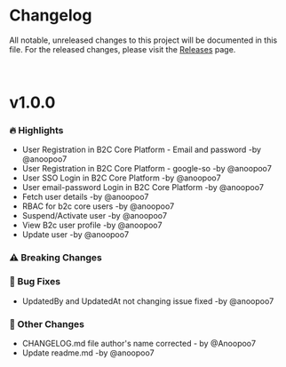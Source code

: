 # Changelog

All notable, unreleased changes to this project will be documented in this file. For the released changes, please visit the [Releases](https://github.com/florimus/flourimus-b2c-core/releases) page.

</br>

# v1.0.0

### 🔥 Highlights

- User Registration in B2C Core Platform - Email and password -by @anoopoo7
- User Registration in B2C Core Platform - google-so -by @anoopoo7
- User SSO Login in B2C Core Platform -by @anoopoo7
- User email-password Login in B2C Core Platform -by @anoopoo7
- Fetch user details -by @anoopoo7
- RBAC for b2c core users -by @anoopoo7
- Suspend/Activate user -by @anoopoo7
- View B2c user profile -by @anoopoo7
- Update user -by @anoopoo7

### ⚠️ Breaking Changes

### 🐛 Bug Fixes
- UpdatedBy and UpdatedAt not changing issue fixed -by @anoopoo7

### 📌 Other Changes
- CHANGELOG.md file author's name corrected - by @Anoopoo7
- Update readme.md -by @anoopoo7
